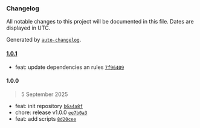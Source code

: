 ### Changelog

All notable changes to this project will be documented in this file. Dates are displayed in UTC.

Generated by [`auto-changelog`](https://github.com/CookPete/auto-changelog).

#### [1.0.1](https://github.com/qtqtart/eslint-config/compare/1.0.0...1.0.1)

- feat: update dependencies an rules [`7f96409`](https://github.com/qtqtart/eslint-config/commit/7f96409df080b395b5b6c1904a6bf1427f98c9da)

#### 1.0.0

> 5 September 2025

- feat: init repository [`b6a4a8f`](https://github.com/qtqtart/eslint-config/commit/b6a4a8f8ed70771862c683de380c1e3ec4c22b53)
- chore: release v1.0.0 [`ee7b0a3`](https://github.com/qtqtart/eslint-config/commit/ee7b0a33e9e73be81d570061eb7715bed0e0fb01)
- feat: add scripts [`8d20cee`](https://github.com/qtqtart/eslint-config/commit/8d20ceece13e6005b73864d04a0b25bc376127f9)
